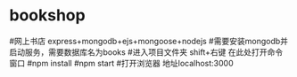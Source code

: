 # bookshop
#网上书店 express+mongodb+ejs+mongoose+nodejs
#需要安装mongodb并启动服务，需要数据库名为books
#进入项目文件夹 shift+右键 在此处打开命令窗口
#npm install
#npm start
#打开浏览器 地址localhost:3000
